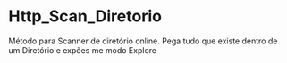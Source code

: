 # Http_Scan_Diretorio
Método para Scanner de diretório online. Pega tudo que existe dentro de um Diretório e expões me modo Explore 
